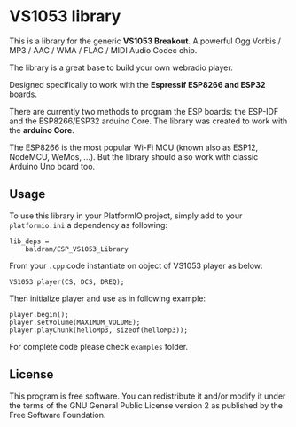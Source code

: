 # VS1053 library

This is a library for the generic **VS1053 Breakout**.
A powerful Ogg Vorbis / MP3 / AAC / WMA / FLAC / MIDI Audio Codec chip.

The library is a great base to build your own webradio player.

Designed specifically to work with the **Espressif ESP8266 and ESP32** boards. 

There are currently two methods to program the ESP boards: the ESP-IDF and the ESP8266/ESP32 arduino Core.
The library was created to work with the **arduino Core**.
 
The ESP8266 is the most popular Wi-Fi MCU (known also as ESP12, NodeMCU, WeMos, ...). 
But the library should also work with classic Arduino Uno board too.

## Usage 

To use this library in your PlatformIO project, simply add to your `platformio.ini` a dependency as following:

```
lib_deps =
    baldram/ESP_VS1053_Library
```

From your `.cpp` code instantiate on object of VS1053 player as below:

```
VS1053 player(CS, DCS, DREQ);
```

Then initialize player and use as in following example:

```
player.begin();
player.setVolume(MAXIMUM_VOLUME);
player.playChunk(helloMp3, sizeof(helloMp3));
```

For complete code please check `examples` folder.

## License

This program is free software. You can redistribute it and/or modify it
under the terms of the GNU General Public License version 2 as published
by the Free Software Foundation.